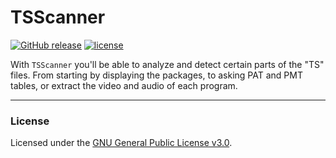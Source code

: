 # TSScanner

[![GitHub release](https://img.shields.io/github/release/enseidler/ts-scanner.svg?maxAge=2592000)](https://github.com/enseidler/ts-scanner/releases/latest)
[![license](https://img.shields.io/github/license/enseidler/ts-scanner.svg?maxAge=2592000)](https://github.com/enseidler/ts-scanner/blob/master/LICENSE)

With ``TSScanner`` you'll be able to analyze and detect certain parts of the "TS" files. From starting by displaying the packages, to asking PAT and PMT tables, or extract the video and audio of each program.

***

### License

Licensed under the [GNU General Public License v3.0](https://github.com/enseidler/ts-scanner/blob/master/LICENSE).
